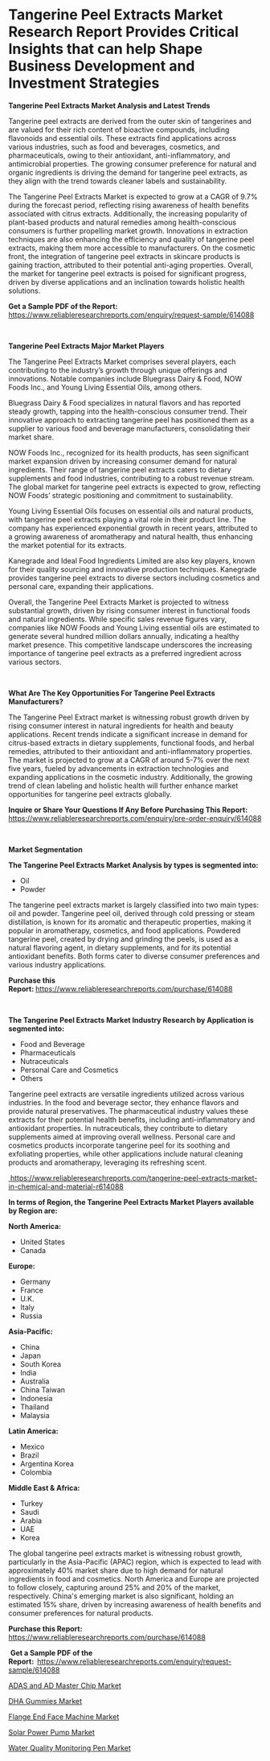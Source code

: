<p><h1>Tangerine Peel Extracts Market Research Report Provides Critical Insights that can help Shape Business Development and Investment Strategies</h1></p><p><strong>Tangerine Peel Extracts Market Analysis and Latest Trends</strong></p>
<p><p>Tangerine peel extracts are derived from the outer skin of tangerines and are valued for their rich content of bioactive compounds, including flavonoids and essential oils. These extracts find applications across various industries, such as food and beverages, cosmetics, and pharmaceuticals, owing to their antioxidant, anti-inflammatory, and antimicrobial properties. The growing consumer preference for natural and organic ingredients is driving the demand for tangerine peel extracts, as they align with the trend towards cleaner labels and sustainability.</p><p>The Tangerine Peel Extracts Market is expected to grow at a CAGR of 9.7% during the forecast period, reflecting rising awareness of health benefits associated with citrus extracts. Additionally, the increasing popularity of plant-based products and natural remedies among health-conscious consumers is further propelling market growth. Innovations in extraction techniques are also enhancing the efficiency and quality of tangerine peel extracts, making them more accessible to manufacturers. On the cosmetic front, the integration of tangerine peel extracts in skincare products is gaining traction, attributed to their potential anti-aging properties. Overall, the market for tangerine peel extracts is poised for significant progress, driven by diverse applications and an inclination towards holistic health solutions.</p></p>
<p><strong>Get a Sample PDF of the Report:&nbsp;</strong> <a href="https://www.reliableresearchreports.com/enquiry/request-sample/614088?utm_campaign=1347&utm_medium=2&utm_source=Github&utm_content=ia&utm_term=30092024&utm_id=tangerine-peel-extracts">https://www.reliableresearchreports.com/enquiry/request-sample/614088</a></p>
<p>&nbsp;</p>
<p><strong>Tangerine Peel Extracts Major Market Players</strong></p>
<p><p>The Tangerine Peel Extracts Market comprises several players, each contributing to the industry’s growth through unique offerings and innovations. Notable companies include Bluegrass Dairy & Food, NOW Foods Inc., and Young Living Essential Oils, among others.</p><p>Bluegrass Dairy & Food specializes in natural flavors and has reported steady growth, tapping into the health-conscious consumer trend. Their innovative approach to extracting tangerine peel has positioned them as a supplier to various food and beverage manufacturers, consolidating their market share.</p><p>NOW Foods Inc., recognized for its health products, has seen significant market expansion driven by increasing consumer demand for natural ingredients. Their range of tangerine peel extracts caters to dietary supplements and food industries, contributing to a robust revenue stream. The global market for tangerine peel extracts is expected to grow, reflecting NOW Foods’ strategic positioning and commitment to sustainability.</p><p>Young Living Essential Oils focuses on essential oils and natural products, with tangerine peel extracts playing a vital role in their product line. The company has experienced exponential growth in recent years, attributed to a growing awareness of aromatherapy and natural health, thus enhancing the market potential for its extracts.</p><p>Kanegrade and Ideal Food Ingredients Limited are also key players, known for their quality sourcing and innovative production techniques. Kanegrade provides tangerine peel extracts to diverse sectors including cosmetics and personal care, expanding their applications.</p><p>Overall, the Tangerine Peel Extracts Market is projected to witness substantial growth, driven by rising consumer interest in functional foods and natural ingredients. While specific sales revenue figures vary, companies like NOW Foods and Young Living essential oils are estimated to generate several hundred million dollars annually, indicating a healthy market presence. This competitive landscape underscores the increasing importance of tangerine peel extracts as a preferred ingredient across various sectors.</p></p>
<p>&nbsp;</p>
<p><strong>What Are The Key Opportunities For Tangerine Peel Extracts Manufacturers?</strong></p>
<p><p>The Tangerine Peel Extract market is witnessing robust growth driven by rising consumer interest in natural ingredients for health and beauty applications. Recent trends indicate a significant increase in demand for citrus-based extracts in dietary supplements, functional foods, and herbal remedies, attributed to their antioxidant and anti-inflammatory properties. The market is projected to grow at a CAGR of around 5-7% over the next five years, fueled by advancements in extraction technologies and expanding applications in the cosmetic industry. Additionally, the growing trend of clean labeling and holistic health will further enhance market opportunities for tangerine peel extracts globally.</p></p>
<p><strong>Inquire or Share Your Questions If Any Before Purchasing This Report:</strong> <a href="https://www.reliableresearchreports.com/enquiry/pre-order-enquiry/614088?utm_campaign=1347&utm_medium=2&utm_source=Github&utm_content=ia&utm_term=30092024&utm_id=tangerine-peel-extracts">https://www.reliableresearchreports.com/enquiry/pre-order-enquiry/614088</a></p>
<p>&nbsp;</p>
<p><strong>Market Segmentation</strong></p>
<p><strong>The Tangerine Peel Extracts Market Analysis by types is segmented into:</strong></p>
<p><ul><li>Oil</li><li>Powder</li></ul></p>
<p><p>The tangerine peel extracts market is largely classified into two main types: oil and powder. Tangerine peel oil, derived through cold pressing or steam distillation, is known for its aromatic and therapeutic properties, making it popular in aromatherapy, cosmetics, and food applications. Powdered tangerine peel, created by drying and grinding the peels, is used as a natural flavoring agent, in dietary supplements, and for its potential antioxidant benefits. Both forms cater to diverse consumer preferences and various industry applications.</p></p>
<p><strong>Purchase this Report:&nbsp;</strong><a href="https://www.reliableresearchreports.com/purchase/614088?utm_campaign=1347&utm_medium=2&utm_source=Github&utm_content=ia&utm_term=30092024&utm_id=tangerine-peel-extracts">https://www.reliableresearchreports.com/purchase/614088</a></p>
<p>&nbsp;</p>
<p><strong>The Tangerine Peel Extracts Market Industry Research by Application is segmented into:</strong></p>
<p><ul><li>Food and Beverage</li><li>Pharmaceuticals</li><li>Nutraceuticals</li><li>Personal Care and Cosmetics</li><li>Others</li></ul></p>
<p><p>Tangerine peel extracts are versatile ingredients utilized across various industries. In the food and beverage sector, they enhance flavors and provide natural preservatives. The pharmaceutical industry values these extracts for their potential health benefits, including anti-inflammatory and antioxidant properties. In nutraceuticals, they contribute to dietary supplements aimed at improving overall wellness. Personal care and cosmetics products incorporate tangerine peel for its soothing and exfoliating properties, while other applications include natural cleaning products and aromatherapy, leveraging its refreshing scent.</p></p>
<p><a href="https://www.reliableresearchreports.com/tangerine-peel-extracts-market-in-chemical-and-material-r614088?utm_campaign=1347&utm_medium=2&utm_source=Github&utm_content=ia&utm_term=30092024&utm_id=tangerine-peel-extracts">&nbsp;https://www.reliableresearchreports.com/tangerine-peel-extracts-market-in-chemical-and-material-r614088</a></p>
<p><strong>In terms of Region, the Tangerine Peel Extracts Market Players available by Region are:</strong></p>
<p>
    <p> <strong> North America: </strong>
        <ul>
            <li>United States</li>
            <li>Canada</li>
        </ul>
        </p> 
    <p> <strong> Europe: </strong>
        <ul>
            <li>Germany</li>
            <li>France</li>
            <li>U.K.</li>
            <li>Italy</li>
            <li>Russia</li>
        </ul>
        </p> 
    <p> <strong> Asia-Pacific: </strong>
        <ul>
            <li>China</li>
            <li>Japan</li>
            <li>South Korea</li>
            <li>India</li>
            <li>Australia</li>
            <li>China Taiwan</li>
            <li>Indonesia</li>
            <li>Thailand</li>
            <li>Malaysia</li>
        </ul>
        </p> 
    <p> <strong> Latin America: </strong>
        <ul>
            <li>Mexico</li>
            <li>Brazil</li>
            <li>Argentina Korea</li>
            <li>Colombia</li>
        </ul>
        </p> 
    <p> <strong> Middle East & Africa: </strong>
        <ul>
            <li>Turkey</li>
            <li>Saudi</li>
            <li>Arabia</li>
            <li>UAE</li>
            <li>Korea</li>
        </ul>
    </p>
    </p>
<p><p>The global tangerine peel extracts market is witnessing robust growth, particularly in the Asia-Pacific (APAC) region, which is expected to lead with approximately 40% market share due to high demand for natural ingredients in food and cosmetics. North America and Europe are projected to follow closely, capturing around 25% and 20% of the market, respectively. China's emerging market is also significant, holding an estimated 15% share, driven by increasing awareness of health benefits and consumer preferences for natural products.</p></p>
<p><strong>Purchase this Report: </strong><a href="https://www.reliableresearchreports.com/purchase/614088?utm_campaign=1347&utm_medium=2&utm_source=Github&utm_content=ia&utm_term=30092024&utm_id=tangerine-peel-extracts">https://www.reliableresearchreports.com/purchase/614088</a></p>
<p>&nbsp;<strong>Get a Sample PDF of the Report:&nbsp;&nbsp;</strong><a href="https://www.reliableresearchreports.com/enquiry/request-sample/614088?utm_campaign=1347&utm_medium=2&utm_source=Github&utm_content=ia&utm_term=30092024&utm_id=tangerine-peel-extracts">https://www.reliableresearchreports.com/enquiry/request-sample/614088</a></p>
<p><strong></strong></p>
<p><p><a href="https://github.com/indrystar/Market-Research-Report-List-5/blob/main/adas-and-ad-master-chip-market.md?utm_campaign=1347&utm_medium=2&utm_source=Github&utm_content=ia&utm_term=30092024&utm_id=tangerine-peel-extracts">ADAS and AD Master Chip Market</a></p><p><a href="https://www.linkedin.com/pulse/how-regional-global-trends-shaping-dha-gummies-market-year-2024-egx0f?utm_campaign=1347&utm_medium=2&utm_source=Github&utm_content=ia&utm_term=30092024&utm_id=tangerine-peel-extracts">DHA Gummies Market</a></p><p><a href="https://issuu.com/reportprime-2/docs/flange-end-face-machine-market-size_841742eb96d201?utm_campaign=1347&utm_medium=2&utm_source=Github&utm_content=ia&utm_term=30092024&utm_id=tangerine-peel-extracts">Flange End Face Machine Market</a></p><p><a href="https://www.linkedin.com/pulse/global-solar-power-pump-market-product-type-application-region-ohdoe?utm_campaign=1347&utm_medium=2&utm_source=Github&utm_content=ia&utm_term=30092024&utm_id=tangerine-peel-extracts">Solar Power Pump Market</a></p><p><a href="https://issuu.com/reportprime-2/docs/water-quality-monitoring-pen-market_44616f34d24019?utm_campaign=1347&utm_medium=2&utm_source=Github&utm_content=ia&utm_term=30092024&utm_id=tangerine-peel-extracts">Water Quality Monitoring Pen Market</a></p></p>